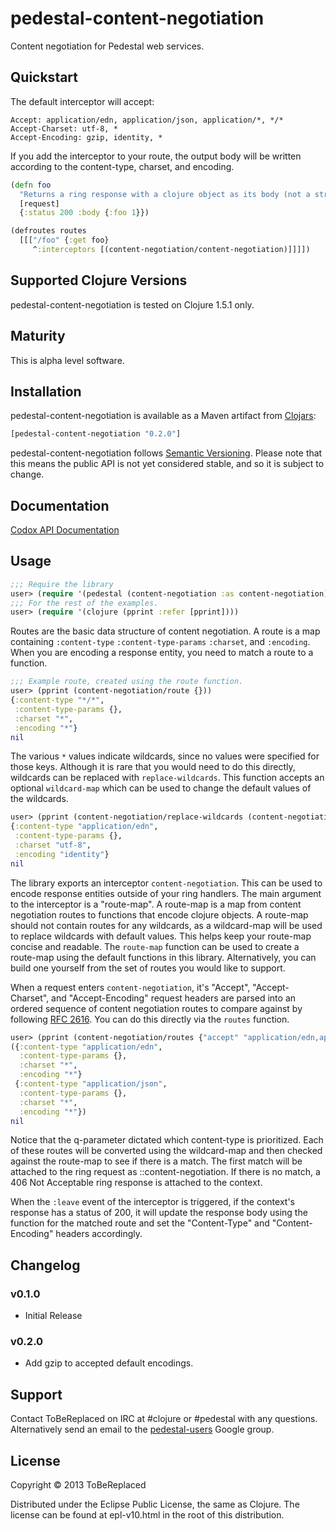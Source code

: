 # pedestal-content-negotiation

Content negotiation for Pedestal web services.

## Quickstart

The default interceptor will accept:

```
Accept: application/edn, application/json, application/*, */*
Accept-Charset: utf-8, *
Accept-Encoding: gzip, identity, *
```

If you add the interceptor to your route, the output body will be written according to the content-type, charset, and encoding.

```clojure
(defn foo
  "Returns a ring response with a clojure object as its body (not a string)."
  [request]
  {:status 200 :body {:foo 1}})

(defroutes routes
  [[["/foo" {:get foo}
     ^:interceptors [(content-negotiation/content-negotiation)]]]])
```

## Supported Clojure Versions

pedestal-content-negotiation is tested on Clojure 1.5.1 only.

## Maturity

This is alpha level software.

## Installation

pedestal-content-negotiation is available as a Maven artifact from [Clojars]:
```clojure
[pedestal-content-negotiation "0.2.0"]
```
pedestal-content-negotiation follows [Semantic Versioning].  Please note that this means the public API is not yet considered stable, and so it is subject to change.

## Documentation

[Codox API Documentation]

## Usage

```clojure
;;; Require the library
user> (require '(pedestal (content-negotiation :as content-negotiation)))
;;; For the rest of the examples.
user> (require '(clojure (pprint :refer [pprint])))
```

Routes are the basic data structure of content negotiation.  A route is a map containing `:content-type` `:content-type-params` `:charset`, and `:encoding`.  When you are encoding a response entity, you need to match a route to a function.

```clojure
;;; Example route, created using the route function.
user> (pprint (content-negotiation/route {}))
{:content-type "*/*",
 :content-type-params {},
 :charset "*",
 :encoding "*"}
nil
```

The various `*` values indicate wildcards, since no values were specified for those keys.  Although it is rare that you would need to do this directly, wildcards can be replaced with `replace-wildcards`.  This function accepts an optional `wildcard-map` which can be used to change the default values of the wildcards.

```clojure
user> (pprint (content-negotiation/replace-wildcards (content-negotiation/route {})))
{:content-type "application/edn",
 :content-type-params {},
 :charset "utf-8",
 :encoding "identity"}
nil
```

The library exports an interceptor `content-negotiation`.  This can be used to encode response entities outside of your ring handlers.  The main argument to the interceptor is a "route-map".  A route-map is a map from content negotiation routes to functions that encode clojure objects.  A route-map should not contain routes for any wildcards, as a wildcard-map will be used to replace wildcards with default values.  This helps keep your route-map concise and readable.  The `route-map` function can be used to create a route-map using the default functions in this library.  Alternatively, you can build one yourself from the set of routes you would like to support.

When a request enters `content-negotiation`, it's "Accept", "Accept-Charset", and "Accept-Encoding" request headers are parsed into an ordered sequence of content negotiation routes to compare against by following [RFC 2616].  You can do this directly via the `routes` function.

```clojure
user> (pprint (content-negotiation/routes {"accept" "application/edn,application/json;q=0.5"}))
({:content-type "application/edn",
  :content-type-params {},
  :charset "*",
  :encoding "*"}
 {:content-type "application/json",
  :content-type-params {},
  :charset "*",
  :encoding "*"})
nil
```

Notice that the q-parameter dictated which content-type is prioritized.  Each of these routes will be converted using the wildcard-map and then checked against the route-map to see if there is a match.  The first match will be attached to the ring request as ::content-negotiation.  If there is no match, a 406 Not Acceptable ring response is attached to the context.

When the `:leave` event of the interceptor is triggered, if the context's response has a status of 200, it will update the response body using the function for the matched route and set the "Content-Type" and "Content-Encoding" headers accordingly.

## Changelog

### v0.1.0

- Initial Release

### v0.2.0

- Add gzip to accepted default encodings.

## Support

Contact ToBeReplaced on IRC at #clojure or #pedestal with any questions.  Alternatively send an email to the [pedestal-users] Google group.

## License

Copyright © 2013 ToBeReplaced

Distributed under the Eclipse Public License, the same as Clojure.  The license can be found at epl-v10.html in the root of this distribution.


[Clojars]: http://clojars.org/pedestal-content-negotiation
[Semantic Versioning]: http://semver.org
[Codox API Documentation]: http://ToBeReplaced.github.com/pedestal-content-negotiation
[doc]: http://tobereplaced.github.io/pedestal-content-negotiation/pedestal.content-negotiation.html#var-content-negotiation
[RFC 2616]: http://www.w3.org/Protocols/rfc2616/rfc2616-sec14.html#sec14.1
[pedestal-users]: https://groups.google.com/forum/#!forum/pedestal-users
